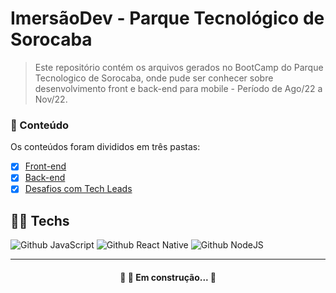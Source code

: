 # ImersãoDev - Parque Tecnológico de Sorocaba

<!---Esses são exemplos. Veja https://shields.io para outras pessoas ou para personalizar este conjunto de escudos. Você pode querer incluir dependências, status do projeto e informações de licença aqui--->

> Este repositório contém os arquivos gerados no BootCamp do Parque Tecnologico de Sorocaba, onde pude ser conhecer sobre desenvolvimento front e back-end para mobile - Período de Ago/22 a Nov/22.

### 📁 Conteúdo

Os conteúdos foram divididos em três pastas:

- [x] [Front-end](https://github.com/rendell-arruda/imersaoDev-PTS/tree/main/front-end)
- [x] [Back-end](https://github.com/rendell-arruda/imersaoDev-PTS/tree/main/back-end/aula03)
- [x] [Desafios com Tech Leads](https://github.com/rendell-arruda/imersaoDev-PTS/tree/main/desafios-JS)

## 👨‍💻 Techs

![Github JavaScript](https://img.shields.io/badge/JavaScript-F7DF1E?style=for-the-badge&logo=javascript&logoColor=black) ![Github React Native](https://img.shields.io/badge/React_Native-20232A?style=for-the-badge&logo=react&logoColor=61DAFB) ![Github NodeJS](https://img.shields.io/badge/Node.js-43853D?style=for-the-badge&logo=node.js&logoColor=white)

---

<h4 align="center"> 
	🚧   🚀 Em construção...  🚧
</h4>
